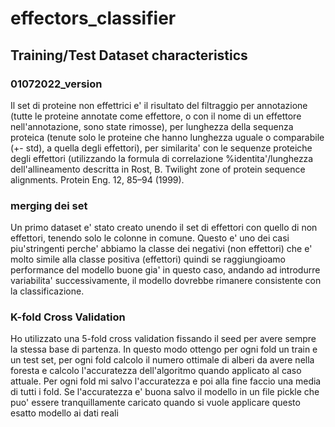 # effectors_classifier

## Training/Test Dataset characteristics 
### 01072022_version
Il set di proteine non effettrici e' il risultato del filtraggio per annotazione (tutte le proteine annotate come effettore, o con il nome di un effettore nell'annotazione, sono state rimosse), per lunghezza della sequenza proteica (tenute solo le proteine che hanno lunghezza uguale o comparabile (+- std), a quella degli effettori), per similarita' con le sequenze proteiche degli effettori (utilizzando la formula di correlazione %identita'/lunghezza dell'allineamento descritta in Rost, B. Twilight zone of protein sequence alignments. Protein Eng. 12, 85–94 (1999).

### merging dei set 
Un primo dataset e' stato creato unendo il set di effettori con quello di non effettori, tenendo solo le colonne in comune. Questo e' uno dei casi piu'stringenti perche' abbiamo la classe dei negativi (non effettori) che e' molto simile alla classe positiva (effettori) quindi se raggiungioamo performance del modello buone gia' in questo caso, andando ad introdurre variabilita' successivamente, il modello dovrebbe rimanere consistente con la classificazione. 

### K-fold Cross Validation
Ho utilizzato una 5-fold cross validation fissando il seed per avere sempre la stessa base di partenza. In questo modo ottengo per ogni fold un train e un test set, per ogni fold calcolo il numero ottimale di alberi da avere nella foresta e calcolo l'accuratezza dell'algoritmo quando applicato al caso attuale. Per ogni fold mi salvo l'accuratezza e poi alla fine faccio una media di tutti i fold. Se l'accuratezza e' buona salvo il modello in un file pickle che puo' essere tranquillamente caricato quando si vuole applicare questo esatto modello ai dati reali 
